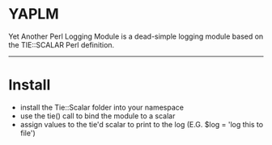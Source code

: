 # YAPLM
Yet Another Perl Logging Module is a dead-simple logging module based on the TIE::SCALAR Perl definition.

-- --

# Install
* install the Tie::Scalar folder into your namespace
* use the tie() call to bind the module to a scalar
* assign values to the tie'd scalar to print to the log (E.G. $log = 'log this to file')
